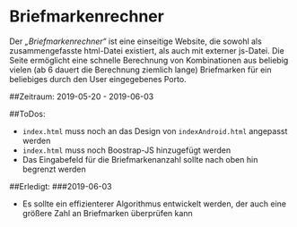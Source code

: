 # Briefmarkenrechner
Der *„Briefmarkenrechner“* ist eine einseitige Website, die sowohl als zusammengefasste html-Datei existiert, als auch mit externer js-Datei. Die Seite ermöglicht eine schnelle Berechnung von Kombinationen aus beliebig vielen (ab 6 dauert die Berechnung ziemlich lange) Briefmarken für ein beliebiges durch den User eingegebenes Porto.

##Zeitraum:
2019-05-20 - 2019-06-03

##ToDos:
* `index.html` muss noch an das Design von `indexAndroid.html` angepasst werden
* `index.html` muss noch Boostrap-JS hinzugefügt werden
* Das Eingabefeld für die Briefmarkenanzahl sollte nach oben hin begrenzt werden

##Erledigt:
###2019-06-03
* Es sollte ein effizienterer Algorithmus entwickelt werden, der auch eine größere Zahl an Briefmarken überprüfen kann
